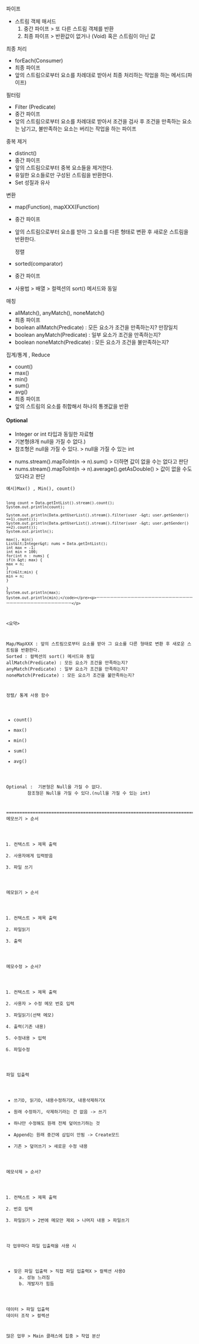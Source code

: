 <p> 파이프</p>
<ul>
<li>스트림 객체 매서드<ol>
<li>중간 파이프 &gt; 또 다른 스트림 객체를 반환</li>
<li>최종 파이프 &gt; 반환값이 없거나 (Void) 혹은 스트림이 아닌 값</li>
</ol>
</li>
</ul>
<p>최종 처리</p>
<ul>
<li>forEach(Consumer)</li>
<li>최종 파이프</li>
<li>앞의 스트림으로부터 요소를 차례대로 받아서 최종 처리하는 작업을 하는 메서드(파이프)</li>
</ul>
<p>필터링</p>
<ul>
<li>Filter (Predicate)</li>
<li>중간 파이프</li>
<li>앞의 스트림으로부터 요소를 차례대로 받아서 조건을 검사 후 조건을 만족하는 요소는 남기고,
불만족하는 요소는 버리는 작업을 하는 파이프</li>
</ul>
<p>중복 제거</p>
<ul>
<li>distinct()</li>
<li>중간 파이프</li>
<li>앞의 스트림으로부터 중복 요소들을 제거한다.</li>
<li>유일한 요소들로만 구성된 스트림을 반환한다.</li>
<li>Set 성질과 유사</li>
</ul>
<p>변환</p>
<ul>
<li><p>map(Function), mapXXX(Function)</p>
</li>
<li><p>중간 파이프</p>
</li>
<li><p>앞의 스트림으로부터 요소를 받아 그 요소를 다른 형태로 변환 후 새로운 스트림을 반환한다.</p>
<p>정렬</p>
</li>
<li><p>sorted(comparator)</p>
</li>
<li><p>중간 파이프</p>
</li>
<li><p>사용법 &gt; 배열 &gt; 컬렉션의 sort() 메서드와 동일</p>
</li>
</ul>
<p>매칭</p>
<ul>
<li>allMatch(), anyMatch(), noneMatch()</li>
<li>최종 파이프</li>
<li>boolean allMatch(Predicate) : 모든 요소가 조건을 만족하는지? 만장일치</li>
<li>boolean anyMatch(Predicate) : 일부 요소가 조건을 만족하는지? </li>
<li>boolean noneMatch(Predicate) : 모든 요소가 조건을 불만족하는지? </li>
</ul>
<p>집계/통계 , Reduce</p>
<ul>
<li>count()</li>
<li>max()</li>
<li>min()</li>
<li>sum()</li>
<li>avg()</li>
<li>최종 파이프</li>
<li>앞의 스트림의 요소를 취합해서 하나의 통곗값을 반환</li>
</ul>
<h4 id="optional">Optional</h4>
<ul>
<li>Integer or int 타입과 동일한 자료형</li>
<li>기본형(8개 null을 가질 수 없다.)</li>
<li>참조형은 null을 가질 수 있다. &gt; null을 가질 수 있는 int</li>
</ul>
<ul>
<li>nums.stream().mapToInt(n -&gt; n).sum() &gt; 더하면 값이 없을 수는 없다고 판단</li>
<li>nums.stream().mapToInt(n -&gt; n).average().getAsDouble() &gt; 값이 없을 수도 있다라고 판단</li>
</ul>
<pre><code>예시)Max() , Min(), count()

    long count = Data.getIntList().stream().count();
    System.out.println(count);

    System.out.println(Data.getUserList().stream().filter(user -&gt; user.getGender() ==1).count());
    System.out.println(Data.getUserList().stream().filter(user -&gt; user.getGender() ==2).count());
    System.out.println();

    max(), min()
    List&lt;Integer&gt; nums = Data.getIntList();
    int max = -1;
    int min = 100;
    for(int n : nums) {
    if(n &gt; max) {
    max = n;
    }
    if(n&lt;min) {
    min = n;
    }

    }
    System.out.println(max);
    System.out.println(min);</code></pre><p>ㅡㅡㅡㅡㅡㅡㅡㅡㅡㅡㅡㅡㅡㅡㅡㅡㅡㅡㅡㅡㅡㅡㅡㅡㅡㅡㅡㅡㅡㅡㅡㅡㅡㅡㅡㅡㅡㅡㅡㅡㅡㅡㅡㅡㅡㅡㅡ</p>
<p>&lt;요약&gt;</p>
<p>Map/MapXXX : 앞의 스트림으로부터 요소를 받아 그 요소를 다른 형태로 변환 후 새로운 스트림을 반환한다.
Sorted : 컬렉션의 sort() 메서드와 동일
allMatch(Predicate) : 모든 요소가 조건을 만족하는지? 
anyMatch(Predicate) : 일부 요소가 조건을 만족하는지? 
noneMatch(Predicate) : 모든 요소가 조건을 불만족하는지? </p>
<p>정렬/ 통계 사용 함수</p>
<ul>
<li>count()</li>
<li>max()</li>
<li>min()</li>
<li>sum()</li>
<li>avg()</li>
</ul>
<p>Optional :  기본형은 Null을 가질 수 없다.
        참조형은 Null을 가질 수 있다.(null을 가질 수 있는 int)</p>
<p>========================================================================
메모쓰기 &gt; 순서</p>
<ol>
<li>컨텍스트 &gt; 제목 출력</li>
<li>사용자에게 입력받음</li>
<li>파일 쓰기</li>
</ol>
<p>메모읽기 &gt; 순서</p>
<ol>
<li>컨텍스트 &gt; 제목 출력</li>
<li>파일읽기</li>
<li>출력</li>
</ol>
<p>메모수정 &gt; 순서?</p>
<ol>
<li>컨텍스트 &gt; 제목 출력</li>
<li>사용자 &gt; 수정 메모 번호 입력</li>
<li>파일읽기(선택 메모)</li>
<li>출력(기존 내용)</li>
<li>수정내용 &gt; 입력</li>
<li>파일수정</li>
</ol>
<p>파일 입출력 </p>
<ul>
<li>쓰기O, 읽기O, 내용수정하기X, 내용삭제하기X</li>
<li>원래 수정하기, 삭제하기라는 건 없음 -&gt; 쓰기</li>
<li>하나만 수정해도 원래 전체 덮어쓰기하는 것</li>
<li>Append는 원래 중간에 삽입이 안됨 -&gt; Create모드</li>
<li>기존 &gt; 덮어쓰기 &gt; 새로운 수정 내용</li>
</ul>
<p>메모삭제 &gt; 순서?</p>
<ol>
<li>컨텍스트 &gt; 제목 출력</li>
<li>번호 입력</li>
<li>파일읽기 &gt; 2번에 메모만 제외 &gt; 나머지 내용 &gt; 파일쓰기</li>
</ol>
<p>각 업무마다 파일 입출력을 사용 시</p>
<ul>
<li>잦은 파일 입출력 &gt; 직접 파일 입출력X &gt; 컬렉션 사용O
  a. 성능 느려짐
  b. 개발자가 힘듬</li>
</ul>
<p>데이터 &gt; 파일 입출력
데이터 조작 &gt; 컬렉션</p>
<p>많은 업무 &gt; Main 클래스에 집중 &gt; 작업 분산</p>